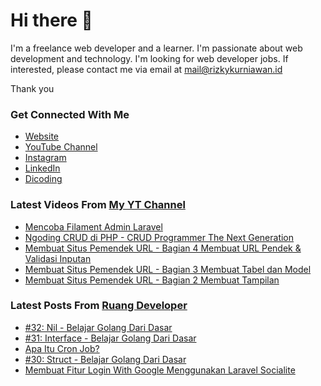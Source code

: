# Hi there 👋

I'm a freelance web developer and a learner. I'm passionate about web development and technology. I'm looking for web developer jobs. If interested, please contact me via email at mail@rizkykurniawan.id

Thank you

### Get Connected With Me
- [Website](https://www.rizkykurniawan.id)
- [YouTube Channel](https://www.youtube.com/kykurniawan)
- [Instagram](https://instagram.com/qwertykurniawan)
- [LinkedIn](https://www.linkedin.com/in/kykurniawan/)
- [Dicoding](https://www.dicoding.com/users/rizkykurniawan)

### Latest Videos From [My YT Channel](https://www.youtube.com/kykurniawan)
<!-- YOUTUBE:START -->
- [Mencoba Filament Admin Laravel](https://www.youtube.com/watch?v=I2gtdn-S9h8)
- [Ngoding CRUD di PHP -  CRUD Programmer The Next Generation](https://www.youtube.com/watch?v=vr0OO-IQ4w4)
- [Membuat Situs Pemendek URL - Bagian 4 Membuat URL Pendek &amp; Validasi Inputan](https://www.youtube.com/watch?v=zmLwSpuMzKY)
- [Membuat Situs Pemendek URL - Bagian 3 Membuat Tabel dan Model](https://www.youtube.com/watch?v=YPmMm17XQDc)
- [Membuat Situs Pemendek URL - Bagian 2 Membuat Tampilan](https://www.youtube.com/watch?v=fW2CVksow9k)
<!-- YOUTUBE:END -->

### Latest Posts From [Ruang Developer](https://www.ruangdeveloper.com)
<!-- RUANGDEVELOPER:START -->
- [#32: Nil - Belajar Golang Dari Dasar](https://www.ruangdeveloper.com/blog/golang-nil/)
- [#31: Interface - Belajar Golang Dari Dasar](https://www.ruangdeveloper.com/blog/golang-interface/)
- [Apa Itu Cron Job?](https://www.ruangdeveloper.com/blog/apa-itu-cron-job/)
- [#30: Struct - Belajar Golang Dari Dasar](https://www.ruangdeveloper.com/blog/golang-struct/)
- [Membuat Fitur Login With Google Menggunakan Laravel Socialite](https://www.ruangdeveloper.com/blog/membuat-fitur-login-with-google-menggunakan-laravel-socialite/)
<!-- RUANGDEVELOPER:END -->


